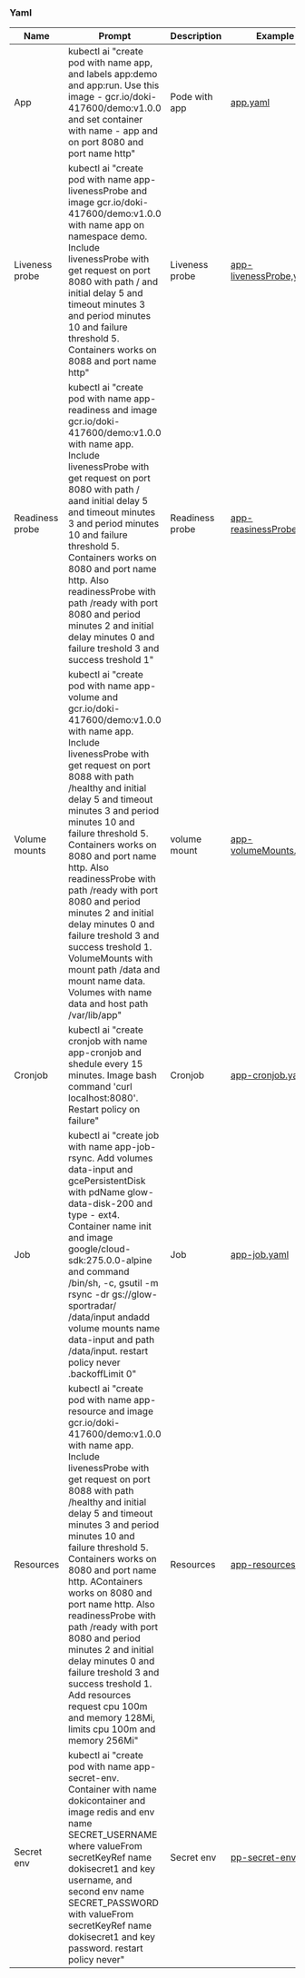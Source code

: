 ### Yaml

| Name            | Prompt                                                                                                                                                                                                                                                                                                                                                                                                                                                                                                                                                                                                  | Description     | Example                                                     |
|-----------------|---------------------------------------------------------------------------------------------------------------------------------------------------------------------------------------------------------------------------------------------------------------------------------------------------------------------------------------------------------------------------------------------------------------------------------------------------------------------------------------------------------------------------------------------------------------------------------------------------------|-----------------|-------------------------------------------------------------|
| App             | kubectl ai "create pod with name app, and labels app:demo and app:run. Use this image - gcr.io/doki-417600/demo:v1.0.0 and set container with name - app and on port 8080 and port name http"                                                                                                                                                                                                                                                                                                                                                                                                           | Pode with app   | [app.yaml](../files/app.yaml)                               |
| Liveness probe  | kubectl ai "create pod with name app-livenessProbe and image gcr.io/doki-417600/demo:v1.0.0 with name app on namespace demo. Include livenessProbe with get request on port 8080 with path / and initial delay 5 and timeout minutes 3 and period minutes 10 and failure threshold 5. Containers works on 8088 and port name http"                                                                                                                                                                                                                                                                      | Liveness probe  | [app-livenessProbe,yaml](../files/app-livenessProbe.yaml)   |
| Readiness probe | kubectl ai "create pod with name app-readiness and image gcr.io/doki-417600/demo:v1.0.0 with name app. Include livenessProbe with get request on port 8080 with path / aand initial delay 5 and timeout minutes 3 and period minutes 10 and failure threshold 5. Containers works on 8080 and port name http. Also readinessProbe with path /ready with port 8080 and period minutes 2 and initial delay minutes 0 and failure treshold 3 and success treshold 1"                                                                                                                                       | Readiness probe | [app-reasinessProbe.yaml](../files/app-readinessProbe.yaml) |
| Volume mounts   | kubectl ai "create pod with name app-volume and gcr.io/doki-417600/demo:v1.0.0 with name app. Include livenessProbe with get request on port 8088 with path /healthy and initial delay 5 and timeout minutes 3 and period minutes 10 and failure threshold 5. Containers works on 8080 and port name http. Also readinessProbe with path /ready with port 8080 and period minutes 2 and initial delay minutes 0 and failure treshold 3 and success treshold 1. VolumeMounts with mount path /data and mount name data. Volumes with name data and host path /var/lib/app"                               | volume mount    | [app-volumeMounts.yaml](../files/app-volumeMounts.yaml)     |
| Cronjob         | kubectl ai "create cronjob with name app-cronjob and shedule every 15 minutes. Image bash command 'curl localhost:8080'. Restart policy on failure"                                                                                                                                                                                                                                                                                                                                                                                                                                                     | Cronjob         | [app-cronjob.yaml](../files/app-cronjob.yaml)               |
| Job             | kubectl ai "create job with name app-job-rsync. Add volumes data-input and gcePersistentDisk with pdName glow-data-disk-200 and type - ext4. Container name init and image google/cloud-sdk:275.0.0-alpine and command /bin/sh, -c, gsutil -m rsync -dr gs://glow-sportradar/ /data/input andadd volume mounts name data-input and path /data/input. restart policy never .backoffLimit 0"                                                                                                                                                                                                              | Job             | [app-job.yaml](../files/app-job.yaml)                       |
| Resources       | kubectl ai "create pod with name app-resource and image gcr.io/doki-417600/demo:v1.0.0 with name app. Include livenessProbe with get request on port 8088 with path /healthy and initial delay 5 and timeout minutes 3 and period minutes 10 and failure threshold 5. Containers works on 8080 and port name http. AContainers works on 8080 and port name http. Also readinessProbe with path /ready with port 8080 and period minutes 2 and initial delay minutes 0 and failure treshold 3 and success treshold 1. Add resources request cpu 100m and memory 128Mi, limits cpu 100m and memory 256Mi" | Resources       | [app-resources.yaml](..files/app-resources.yaml)            |
| Secret env      | kubectl ai "create pod with name app-secret-env. Container with name dokicontainer and image redis and env name SECRET_USERNAME where valueFrom secretKeyRef name dokisecret1 and key username, and second env name SECRET_PASSWORD with valueFrom secretKeyRef name dokisecret1 and key password. restart policy never"                                                                                                                                                                                                                                                                                | Secret env      | [pp-secret-env](../files/pp-secret-env)                     | 